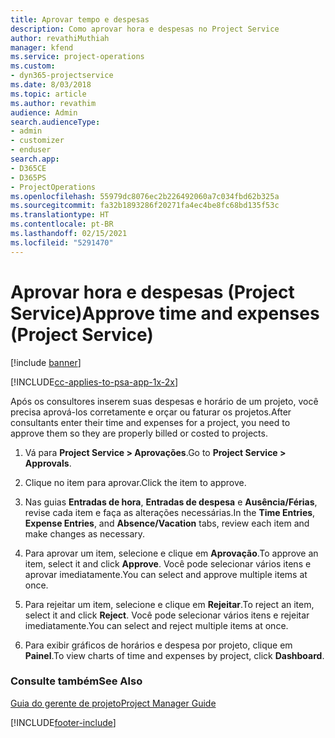 ```yaml
---
title: Aprovar tempo e despesas
description: Como aprovar hora e despesas no Project Service
author: revathiMuthiah
manager: kfend
ms.service: project-operations
ms.custom:
- dyn365-projectservice
ms.date: 8/03/2018
ms.topic: article
ms.author: revathim
audience: Admin
search.audienceType:
- admin
- customizer
- enduser
search.app:
- D365CE
- D365PS
- ProjectOperations
ms.openlocfilehash: 55979dc8076ec2b226492060a7c034fbd62b325a
ms.sourcegitcommit: fa32b1893286f20271fa4ec4be8fc68bd135f53c
ms.translationtype: HT
ms.contentlocale: pt-BR
ms.lasthandoff: 02/15/2021
ms.locfileid: "5291470"
---
```

# <a name="approve-time-and-expenses-project-service"></a><span data-ttu-id="2c443-103">Aprovar hora e despesas (Project Service)</span><span class="sxs-lookup"><span data-stu-id="2c443-103">Approve time and expenses (Project Service)</span></span>

[!include [banner](../includes/psa-now-project-operations.md)]

[!INCLUDE[cc-applies-to-psa-app-1x-2x](../includes/cc-applies-to-psa-app-1x-2x.md)]

<span data-ttu-id="2c443-104">Após os consultores inserem suas despesas e horário de um projeto, você precisa aprová-los corretamente e orçar ou faturar os projetos.</span><span class="sxs-lookup"><span data-stu-id="2c443-104">After consultants enter their time and expenses for a project, you need to approve them so they are properly billed or costed to projects.</span></span>  
  
1.  <span data-ttu-id="2c443-105">Vá para **Project Service > Aprovações**.</span><span class="sxs-lookup"><span data-stu-id="2c443-105">Go to **Project Service > Approvals**.</span></span>  
  
2.  <span data-ttu-id="2c443-106">Clique no item para aprovar.</span><span class="sxs-lookup"><span data-stu-id="2c443-106">Click the item to approve.</span></span>  
  
3.  <span data-ttu-id="2c443-107">Nas guias **Entradas de hora**, **Entradas de despesa** e **Ausência/Férias**, revise cada item e faça as alterações necessárias.</span><span class="sxs-lookup"><span data-stu-id="2c443-107">In the **Time Entries**, **Expense Entries**, and **Absence/Vacation** tabs, review each item and make changes as necessary.</span></span>  
  
4.  <span data-ttu-id="2c443-108">Para aprovar um item, selecione e clique em **Aprovação**.</span><span class="sxs-lookup"><span data-stu-id="2c443-108">To approve an item, select it and click **Approve**.</span></span> <span data-ttu-id="2c443-109">Você pode selecionar vários itens e aprovar imediatamente.</span><span class="sxs-lookup"><span data-stu-id="2c443-109">You can select and approve multiple items at once.</span></span>  
  
5.  <span data-ttu-id="2c443-110">Para rejeitar um item, selecione e clique em **Rejeitar**.</span><span class="sxs-lookup"><span data-stu-id="2c443-110">To reject an item, select it and click **Reject**.</span></span> <span data-ttu-id="2c443-111">Você pode selecionar vários itens e rejeitar imediatamente.</span><span class="sxs-lookup"><span data-stu-id="2c443-111">You can select and reject multiple items at once.</span></span>  
  
6.  <span data-ttu-id="2c443-112">Para exibir gráficos de horários e despesa por projeto, clique em **Painel**.</span><span class="sxs-lookup"><span data-stu-id="2c443-112">To view charts of time and expenses by project, click **Dashboard**.</span></span>  
  
### <a name="see-also"></a><span data-ttu-id="2c443-113">Consulte também</span><span class="sxs-lookup"><span data-stu-id="2c443-113">See Also</span></span>  
 [<span data-ttu-id="2c443-114">Guia do gerente de projeto</span><span class="sxs-lookup"><span data-stu-id="2c443-114">Project Manager Guide</span></span>](../psa/project-manager-guide.md)


[!INCLUDE[footer-include](../includes/footer-banner.md)]